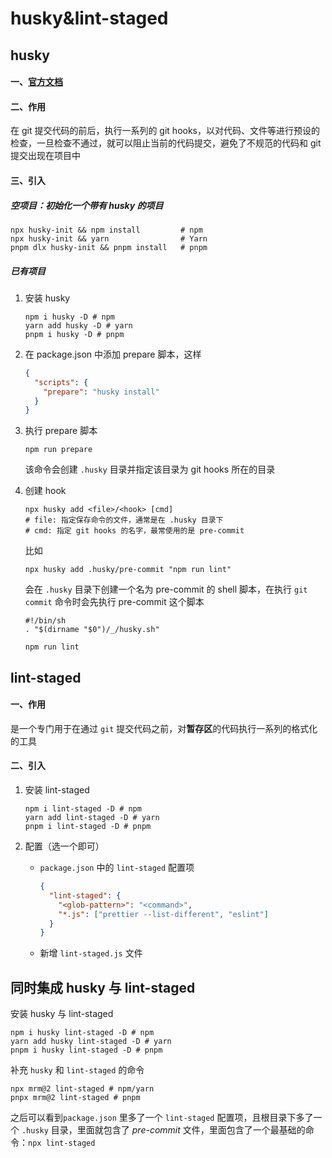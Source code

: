 # husky&lint-staged

## husky

#### 一、[官方文档](https://typicode.github.io/husky/#/)

#### 二、作用

在 git 提交代码的前后，执行一系列的 git hooks，以对代码、文件等进行预设的检查，一旦检查不通过，就可以阻止当前的代码提交，避免了不规范的代码和 git 提交出现在项目中

#### 三、引入

##### 空项目：初始化一个带有 husky 的项目

```shell
npx husky-init && npm install         # npm
npx husky-init && yarn                # Yarn
pnpm dlx husky-init && pnpm install   # pnpm
```

##### 已有项目

1. 安装 husky

   ```shell
   npm i husky -D # npm
   yarn add husky -D # yarn
   pnpm i husky -D # pnpm
   ```

2. 在 package.json 中添加 prepare 脚本，这样

   ```json
   {
     "scripts": {
       "prepare": "husky install"
     }
   }
   ```

3. 执行 prepare 脚本

   ```shell
   npm run prepare
   ```

   该命令会创建 `.husky` 目录并指定该目录为 git hooks 所在的目录

4. 创建 hook

   ```shell
   npx husky add <file>/<hook> [cmd]
   # file: 指定保存命令的文件，通常是在 .husky 目录下
   # cmd: 指定 git hooks 的名字，最常使用的是 pre-commit
   ```

   比如

   ```shell
   npx husky add .husky/pre-commit "npm run lint"
   ```

   会在 `.husky` 目录下创建一个名为 pre-commit 的 shell 脚本，在执行 `git commit` 命令时会先执行 pre-commit 这个脚本

   ```shell
   #!/bin/sh
   . "$(dirname "$0")/_/husky.sh"
      
   npm run lint
   ```

## lint-staged

#### 一、作用

 是一个专门用于在通过 `git` 提交代码之前，对**暂存区**的代码执行一系列的格式化的工具

#### 二、引入

1. 安装 lint-staged

   ```shell
   npm i lint-staged -D # npm
   yarn add lint-staged -D # yarn
   pnpm i lint-staged -D # pnpm
   ```

2. 配置（选一个即可）

   - `package.json` 中的 `lint-staged` 配置项

     ```json
     {
       "lint-staged": {
         "<glob-pattern>": "<command>",
         "*.js": ["prettier --list-different", "eslint"]  
       }
     }
     ```

   - 新增 `lint-staged.js` 文件

## 同时集成 husky 与 lint-staged

安装 husky 与 lint-staged

```shell
npm i husky lint-staged -D # npm
yarn add husky lint-staged -D # yarn
pnpm i husky lint-staged -D # pnpm
```

补充 `husky` 和 `lint-staged` 的命令

```shell
npx mrm@2 lint-staged # npm/yarn
pnpx mrm@2 lint-staged # pnpm
```

之后可以看到`package.json` 里多了一个 `lint-staged` 配置项，且根目录下多了一个 `.husky` 目录，里面就包含了 *pre-commit* 文件，里面包含了一个最基础的命令：`npx lint-staged`